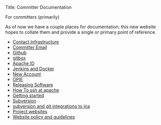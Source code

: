 Title: Committer Documentation

For committers (primarily)

As of now we have a couple places for documentation; this new website hopes to
collate them and provide a single or primary point of reference.

* [Contact Infrastructure](/reference/committer/contactinfra.html)
* [Committer Email](/reference/committer/email.html)
* [Github](/reference/committer/github.html)
* [gitbox](/reference/committer/git.html)
* [Apache ID](/reference/committer/id.html)
* [Jenkins and Docker](/reference/committer/jenkins-docker.html)
* [New Account](/reference/committer/newaccount.html)
* [OPIE](/reference/committer/opie.html)
* [Releasing Software](/reference/committer/release.html)
* [How To ssh at apache](/reference/committer/ssh.html)
* [Getting started](/reference/committer/start.html)
* [Subversion](/reference/committer/subversion.html)
* [subversion and git integrations to jira](/reference/committer/svngit2jira.html)
* [Project websites](/reference/committer/website.html)
* [Website policy and guidelines](/reference/committer/website-policy.html)
